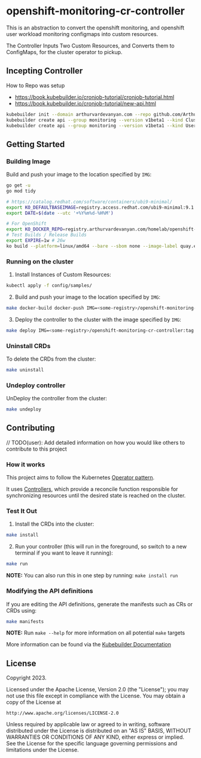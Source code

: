 # openshift-monitoring-cr-controller

This is an abstraction to convert the openshift monitoring, and openshift user workload monitoring configmaps into custom resources.

The Controller Inputs Two Custom Resources, and Converts them to ConfigMaps, for the cluster operator to pickup.

## Incepting Controller

How to Repo was setup

- <https://book.kubebuilder.io/cronjob-tutorial/cronjob-tutorial.html>
- <https://book.kubebuilder.io/cronjob-tutorial/new-api.html>

```bash
kubebuilder init --domain arthurvardevanyan.com --repo github.com/ArthurVardevanyan/openshift-monitoring-cr-controller
kubebuilder create api --group monitoring --version v1beta1 --kind Cluster --namespaced=false
kubebuilder create api --group monitoring --version v1beta1 --kind User --namespaced=false
```

## Getting Started

### Building Image

Build and push your image to the location specified by `IMG`:

```bash
go get -u
go mod tidy
```

```bash
# https://catalog.redhat.com/software/containers/ubi9-minimal/
export KO_DEFAULTBASEIMAGE=registry.access.redhat.com/ubi9-minimal:9.1.0-1760
export DATE=$(date --utc '+%Y%m%d-%H%M')

# For OpenShift
export KO_DOCKER_REPO=registry.arthurvardevanyan.com/homelab/openshift-monitoring-cr-controller
# Test Builds / Release Builds
export EXPIRE=1w # 26w
ko build --platform=linux/amd64 --bare --sbom none --image-label quay.expires-after="${EXPIRE}" --tags "${DATE}" # Quay Doesn't Support SBOM KO Yet
```

### Running on the cluster

1. Install Instances of Custom Resources:

```sh
kubectl apply -f config/samples/
```

2. Build and push your image to the location specified by `IMG`:

```sh
make docker-build docker-push IMG=<some-registry>/openshift-monitoring-cr-controller:tag
```

3. Deploy the controller to the cluster with the image specified by `IMG`:

```sh
make deploy IMG=<some-registry>/openshift-monitoring-cr-controller:tag
```

### Uninstall CRDs

To delete the CRDs from the cluster:

```sh
make uninstall
```

### Undeploy controller

UnDeploy the controller from the cluster:

```sh
make undeploy
```

## Contributing

// TODO(user): Add detailed information on how you would like others to contribute to this project

### How it works

This project aims to follow the Kubernetes [Operator pattern](https://kubernetes.io/docs/concepts/extend-kubernetes/operator/).

It uses [Controllers](https://kubernetes.io/docs/concepts/architecture/controller/),
which provide a reconcile function responsible for synchronizing resources until the desired state is reached on the cluster.

### Test It Out

1. Install the CRDs into the cluster:

```sh
make install
```

2. Run your controller (this will run in the foreground, so switch to a new terminal if you want to leave it running):

```sh
make run
```

**NOTE:** You can also run this in one step by running: `make install run`

### Modifying the API definitions

If you are editing the API definitions, generate the manifests such as CRs or CRDs using:

```sh
make manifests
```

**NOTE:** Run `make --help` for more information on all potential `make` targets

More information can be found via the [Kubebuilder Documentation](https://book.kubebuilder.io/introduction.html)

## License

Copyright 2023.

Licensed under the Apache License, Version 2.0 (the "License");
you may not use this file except in compliance with the License.
You may obtain a copy of the License at

    http://www.apache.org/licenses/LICENSE-2.0

Unless required by applicable law or agreed to in writing, software
distributed under the License is distributed on an "AS IS" BASIS,
WITHOUT WARRANTIES OR CONDITIONS OF ANY KIND, either express or implied.
See the License for the specific language governing permissions and
limitations under the License.
